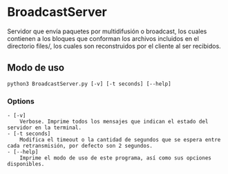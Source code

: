 # BroadcastServer
Servidor que envía paquetes por multidifusión o broadcast, los cuales contienen a los bloques que conforman los archivos incluidos en el directorio files/, los cuales son reconstruidos por el cliente al ser recibidos.

## Modo de uso 
```
python3 BroadcastServer.py [-v] [-t seconds] [--help]
```
### Options
	- [-v]
		Verbose. Imprime todos los mensajes que indican el estado del servidor en la terminal.
	- [-t seconds]
		Modifica el timeout o la cantidad de segundos que se espera entre cada retransmisión, por defecto son 2 segundos.
	- [--help]
		Imprime el modo de uso de este programa, así como sus opciones disponibles.
 
